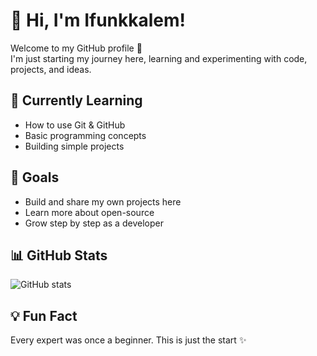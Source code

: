 # 👋 Hi, I'm Ifunkkalem!

Welcome to my GitHub profile 🚀  
I'm just starting my journey here, learning and experimenting with code, projects, and ideas.

## 🌱 Currently Learning
- How to use Git & GitHub
- Basic programming concepts
- Building simple projects

## 🎯 Goals
- Build and share my own projects here
- Learn more about open-source
- Grow step by step as a developer

## 📊 GitHub Stats
![GitHub stats](https://github-readme-stats.vercel.app/api?username=ifunkkalem&show_icons=true&theme=radical)

## 💡 Fun Fact
Every expert was once a beginner. This is just the start ✨
